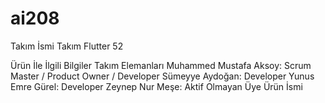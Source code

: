 # ai208
Takım İsmi
Takım Flutter 52

Ürün İle İlgili Bilgiler
Takım Elemanları
Muhammed Mustafa Aksoy: Scrum Master / Product Owner / Developer
Sümeyye Aydoğan: Developer
Yunus Emre Gürel: Developer
Zeynep Nur Meşe: Aktif Olmayan Üye
Ürün İsmi
